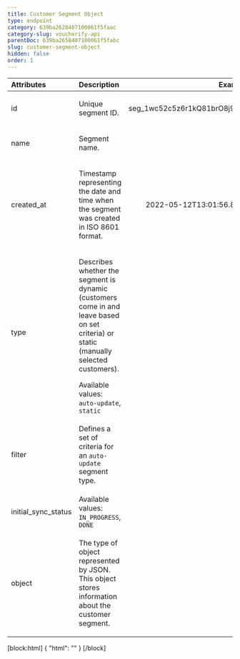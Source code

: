 ```yaml
---
title: Customer Segment Object
type: endpoint
category: 639ba2628407100061f5faac
category-slug: voucherify-api
parentDoc: 639ba2658407100061f5fabc
slug: customer-segment-object
hidden: false
order: 1
---
```


| Attributes |  Description  | Example |
|:-----|:--------|------:|
| id | <p>Unique segment ID.</p> | <p>seg_1wc52c5z6r1kQ81brO8j9Hk2</p> |
| name | <p>Segment name.</p> |  |
| created_at | <p>Timestamp representing the date and time when the segment was created in ISO 8601 format.</p> | <p>2022-05-12T13:01:56.896Z</p> |
| type | <p>Describes whether the segment is dynamic (customers come in and leave based on set criteria) or static (manually selected customers).</p> Available values: `auto-update`, `static` |  |
| filter | <p>Defines a set of criteria for an <code>auto-update</code> segment type.</p> |  |
| initial_sync_status | Available values: `IN_PROGRESS`, `DONE` |  |
| object | <p>The type of object represented by JSON. This object stores information about the customer segment.</p> |  |


[block:html]
{
  "html": "<style>\n[title=\"Toggle library\"] { \n  display: none; }\n.LanguagePicker-divider { \n  display: none; }\n.Playground-section3VTXuaYZivJK > .APISectionHeader3LN_-QIR0m7x {\n  display: none; }\n.LanguagePicker-languages1qVVo_v6AlP9 {\n  display: none; }\n.headline-container-article-info2GaOf2jMpV0r {\n  display: none; }\n.APISectionHeader3LN_-QIR0m7x {\n  display: none; }\n.APIResponseSchemaPicker-label3XMQ9E-slNcS {\n  display: none; }\n.PlaygroundC7DInM9NFvBg {\n  display: none; }\n.Modal-Header3VPrQs3MUWWd {\n  display: none; }\n.rm-ReferenceMain .rm-Article {\n  max-width: 2000px; }\n</style>"
}
[/block]